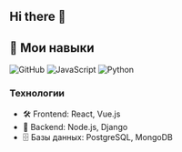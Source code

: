 ## Hi there 👋

## 🎯 Мои навыки

![GitHub](https://img.shields.io/badge/GitHub-blue?logo=github&logoColor=white)
![JavaScript](https://img.shields.io/badge/JavaScript-blue?logo=javascript&logoColor=white)
![Python](https://img.shields.io/badge/Python-blue?logo=python&logoColor=white)

### Технологии
* 🛠️ Frontend: React, Vue.js
* 🏢 Backend: Node.js, Django
* 🗄️ Базы данных: PostgreSQL, MongoDB
